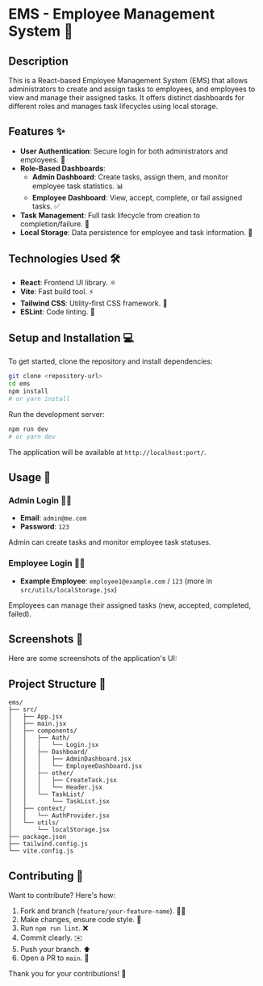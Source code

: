 
# EMS - Employee Management System 🚀

## Description
This is a React-based Employee Management System (EMS) that allows administrators to create and assign tasks to employees, and employees to view and manage their assigned tasks. It offers distinct dashboards for different roles and manages task lifecycles using local storage.

## Features ✨
- **User Authentication**: Secure login for both administrators and employees. 🔐
- **Role-Based Dashboards**:
  - **Admin Dashboard**: Create tasks, assign them, and monitor employee task statistics. 📊
  - **Employee Dashboard**: View, accept, complete, or fail assigned tasks. ✅
- **Task Management**: Full task lifecycle from creation to completion/failure. 📝
- **Local Storage**: Data persistence for employee and task information. 💾

## Technologies Used 🛠️
- **React**: Frontend UI library. ⚛️
- **Vite**: Fast build tool. ⚡
- **Tailwind CSS**: Utility-first CSS framework. 🎨
- **ESLint**: Code linting. 🧐

## Setup and Installation 💻
To get started, clone the repository and install dependencies:

```bash
git clone <repository-url>
cd ems
npm install
# or yarn install
```

Run the development server:
```bash
npm run dev
# or yarn dev
```
The application will be available at `http://localhost:port/`.

## Usage 📖

### Admin Login 🧑‍💻
- **Email**: `admin@me.com`
- **Password**: `123`

Admin can create tasks and monitor employee task statuses.

### Employee Login 👷‍♀️
- **Example Employee**: `employee1@example.com` / `123` (more in `src/utils/localStorage.jsx`)

Employees can manage their assigned tasks (new, accepted, completed, failed).

## Screenshots 📸
Here are some screenshots of the application's UI:
<!-- ![Admin Dashboard](images/admin-dashboard.png) -->
<!-- ![Employee Dashboard](images/employee-dashboard.png) -->

## Project Structure 📁
```
ems/
├── src/
│   ├── App.jsx
│   ├── main.jsx
│   ├── components/
│   │   ├── Auth/
│   │   │   └── Login.jsx
│   │   ├── Dashboard/
│   │   │   ├── AdminDashboard.jsx
│   │   │   └── EmployeeDashboard.jsx
│   │   ├── other/
│   │   │   ├── CreateTask.jsx
│   │   │   └── Header.jsx
│   │   └── TaskList/
│   │       └── TaskList.jsx
│   ├── context/
│   │   └── AuthProvider.jsx
│   └── utils/
│       └── localStorage.jsx
├── package.json
├── tailwind.config.js
└── vite.config.js
```

## Contributing 🤝
Want to contribute? Here's how:
1. Fork and branch (`feature/your-feature-name`). 🍴🌿
2. Make changes, ensure code style. 🧹
3. Run `npm run lint`. ❌
4. Commit clearly. ✉️
5. Push your branch. ⬆️
6. Open a PR to `main`. 📝

Thank you for your contributions! 🙏
